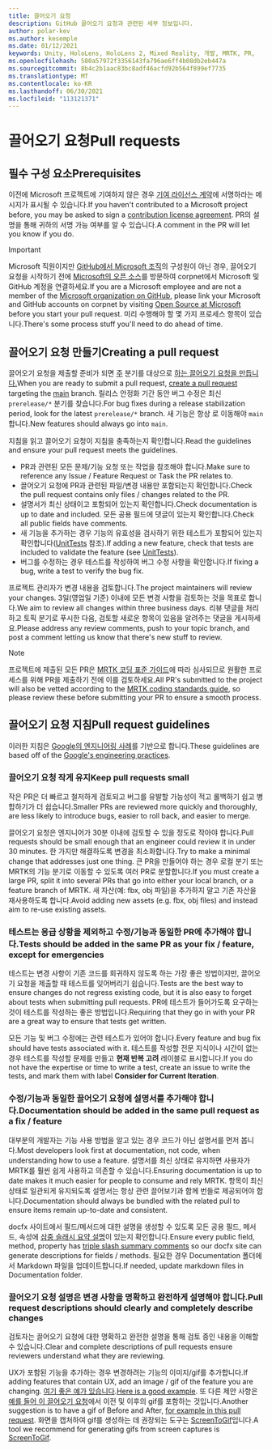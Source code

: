 ```yaml
---
title: 끌어오기 요청
description: GitHub 끌어오기 요청과 관련된 세부 정보입니다.
author: polar-kev
ms.author: kesemple
ms.date: 01/12/2021
keywords: Unity, HoloLens, HoloLens 2, Mixed Reality, 개발, MRTK, PR,
ms.openlocfilehash: 580a57972f3356143fa796ae6ff4b08db2eb447a
ms.sourcegitcommit: 8b4c2b1aac83bc8adf46acfd92b564f899ef7735
ms.translationtype: MT
ms.contentlocale: ko-KR
ms.lasthandoff: 06/30/2021
ms.locfileid: "113121371"
---
```

# <a name="pull-requests"></a><span data-ttu-id="706f9-104">끌어오기 요청</span><span class="sxs-lookup"><span data-stu-id="706f9-104">Pull requests</span></span>

## <a name="prerequisites"></a><span data-ttu-id="706f9-105">필수 구성 요소</span><span class="sxs-lookup"><span data-stu-id="706f9-105">Prerequisites</span></span>

<span data-ttu-id="706f9-106">이전에 Microsoft 프로젝트에 기여하지 않은 경우 [기여 라이선스 계약](https://cla.microsoft.com/)에 서명하라는 메시지가 표시될 수 있습니다.</span><span class="sxs-lookup"><span data-stu-id="706f9-106">If you haven't contributed to a Microsoft project before, you may be asked to sign a [contribution license agreement](https://cla.microsoft.com/).</span></span>
<span data-ttu-id="706f9-107">PR의 설명을 통해 귀하의 서명 가능 여부를 알 수 있습니다.</span><span class="sxs-lookup"><span data-stu-id="706f9-107">A comment in the PR will let you know if you do.</span></span>

> [!IMPORTANT]
> <span data-ttu-id="706f9-108">Microsoft 직원이지만 [GitHub에서 Microsoft 조직](https://github.com/Microsoft)의 구성원이 아닌 경우, 끌어오기 요청을 시작하기 전에 [Microsoft의 오픈 소스](https://opensource.microsoft.com/)를 방문하여 corpnet에서 Microsoft 및 GitHub 계정을 연결하세요.</span><span class="sxs-lookup"><span data-stu-id="706f9-108">If you are a Microsoft employee and are not a member of the [Microsoft organization on GitHub](https://github.com/Microsoft), please link your Microsoft and GitHub accounts on corpnet by visiting [Open Source at Microsoft](https://opensource.microsoft.com/) before you start your pull request.</span></span> <span data-ttu-id="706f9-109">미리 수행해야 할 몇 가지 프로세스 항목이 있습니다.</span><span class="sxs-lookup"><span data-stu-id="706f9-109">There's some process stuff you'll need to do ahead of time.</span></span>

## <a name="creating-a-pull-request"></a><span data-ttu-id="706f9-110">끌어오기 요청 만들기</span><span class="sxs-lookup"><span data-stu-id="706f9-110">Creating a pull request</span></span>

<span data-ttu-id="706f9-111">끌어오기 요청을 제출할 준비가 되면 [주](https://github.com/microsoft/mixedrealitytoolkit-unity/tree/main) 분기를 대상으로 [하는 끌어오기 요청을 만듭니다.](https://github.com/microsoft/MixedRealityToolkit-Unity/compare/main...main?expand=1)</span><span class="sxs-lookup"><span data-stu-id="706f9-111">When you are ready to submit a pull request, [create a pull request](https://github.com/microsoft/MixedRealityToolkit-Unity/compare/main...main?expand=1) targeting the [main](https://github.com/microsoft/mixedrealitytoolkit-unity/tree/main) branch.</span></span> <span data-ttu-id="706f9-112">릴리스 안정화 기간 동안 버그 수정은 최신 `prerelease/*` 분기를 찾습니다.</span><span class="sxs-lookup"><span data-stu-id="706f9-112">For bug fixes during a release stabilization period, look for the latest `prerelease/*` branch.</span></span> <span data-ttu-id="706f9-113">새 기능은 항상 로 이동해야 `main` 합니다.</span><span class="sxs-lookup"><span data-stu-id="706f9-113">New features should always go into `main`.</span></span>

<span data-ttu-id="706f9-114">지침을 읽고 끌어오기 요청이 지침을 충족하는지 확인합니다.</span><span class="sxs-lookup"><span data-stu-id="706f9-114">Read the guidelines and ensure your pull request meets the guidelines.</span></span>

* <span data-ttu-id="706f9-115">PR과 관련된 모든 문제/기능 요청 또는 작업을 참조해야 합니다.</span><span class="sxs-lookup"><span data-stu-id="706f9-115">Make sure to reference any Issue / Feature Request or Task the PR relates to.</span></span>
* <span data-ttu-id="706f9-116">끌어오기 요청에 PR과 관련된 파일/변경 내용만 포함되는지 확인합니다.</span><span class="sxs-lookup"><span data-stu-id="706f9-116">Check the pull request contains only files / changes related to the PR.</span></span>
* <span data-ttu-id="706f9-117">설명서가 최신 상태이고 포함되어 있는지 확인합니다.</span><span class="sxs-lookup"><span data-stu-id="706f9-117">Check documentation is up to date and included.</span></span> <span data-ttu-id="706f9-118">모든 공용 필드에 댓글이 있는지 확인합니다.</span><span class="sxs-lookup"><span data-stu-id="706f9-118">Check all public fields have comments.</span></span>
* <span data-ttu-id="706f9-119">새 기능을 추가하는 경우 기능의 유효성을 검사하기 위한 테스트가 포함되어 있는지 확인합니다([UnitTests](../contributing/unit-tests.md) 참조).</span><span class="sxs-lookup"><span data-stu-id="706f9-119">If adding a new feature, check that tests are included to validate the feature (see [UnitTests](../contributing/unit-tests.md)).</span></span>
* <span data-ttu-id="706f9-120">버그를 수정하는 경우 테스트를 작성하여 버그 수정 사항을 확인합니다.</span><span class="sxs-lookup"><span data-stu-id="706f9-120">If fixing a bug, write a test to verify the bug fix.</span></span>

<span data-ttu-id="706f9-121">프로젝트 관리자가 변경 내용을 검토합니다.</span><span class="sxs-lookup"><span data-stu-id="706f9-121">The project maintainers will review your changes.</span></span> <span data-ttu-id="706f9-122">3일(영업일 기준) 이내에 모든 변경 사항을 검토하는 것을 목표로 합니다.</span><span class="sxs-lookup"><span data-stu-id="706f9-122">We aim to review all changes within three business days.</span></span> <span data-ttu-id="706f9-123">리뷰 댓글을 처리하고 토픽 분기로 푸시한 다음, 검토할 새로운 항목이 있음을 알려주는 댓글을 게시하세요.</span><span class="sxs-lookup"><span data-stu-id="706f9-123">Please address any review comments, push to your topic branch, and post a comment letting us know that there's new stuff to review.</span></span>

> [!NOTE]
> <span data-ttu-id="706f9-124">프로젝트에 제출된 모든 PR은 [MRTK 코딩 표준 가이드](../contributing/coding-guidelines.md)에 따라 심사되므로 원활한 프로세스를 위해 PR을 제출하기 전에 이를 검토하세요.</span><span class="sxs-lookup"><span data-stu-id="706f9-124">All PR's submitted to the project will also be vetted according to the [MRTK coding standards guide](../contributing/coding-guidelines.md), so please review these before submitting your PR to ensure a smooth process.</span></span>

## <a name="pull-request-guidelines"></a><span data-ttu-id="706f9-125">끌어오기 요청 지침</span><span class="sxs-lookup"><span data-stu-id="706f9-125">Pull request guidelines</span></span>

<span data-ttu-id="706f9-126">이러한 지침은 [Google의 엔지니어링 사례](https://google.github.io/eng-practices/review/developer/small-cls.html)를 기반으로 합니다.</span><span class="sxs-lookup"><span data-stu-id="706f9-126">These guidelines are based off of the [Google's engineering practices](https://google.github.io/eng-practices/review/developer/small-cls.html).</span></span>

### <a name="keep-pull-requests-small"></a><span data-ttu-id="706f9-127">끌어오기 요청 작게 유지</span><span class="sxs-lookup"><span data-stu-id="706f9-127">Keep pull requests small</span></span>

<span data-ttu-id="706f9-128">작은 PR은 더 빠르고 철저하게 검토되고 버그를 유발할 가능성이 적고 롤백하기 쉽고 병합하기가 더 쉽습니다.</span><span class="sxs-lookup"><span data-stu-id="706f9-128">Smaller PRs are reviewed more quickly and thoroughly, are less likely to introduce bugs, easier to roll back, and easier to merge.</span></span>

<span data-ttu-id="706f9-129">끌어오기 요청은 엔지니어가 30분 이내에 검토할 수 있을 정도로 작아야 합니다.</span><span class="sxs-lookup"><span data-stu-id="706f9-129">Pull requests should be small enough that an engineer could review it in under 30 minutes.</span></span> <span data-ttu-id="706f9-130">한 가지만 해결하도록 변경을 최소화합니다.</span><span class="sxs-lookup"><span data-stu-id="706f9-130">Try to make a minimal change that addresses just one thing.</span></span> <span data-ttu-id="706f9-131">큰 PR을 만들어야 하는 경우 로컬 분기 또는 MRTK의 기능 분기로 이동할 수 있도록 여러 PR로 분할합니다.</span><span class="sxs-lookup"><span data-stu-id="706f9-131">If you must create a large PR, split it into several PRs that go into either your local branch, or a feature branch of MRTK.</span></span> <span data-ttu-id="706f9-132">새 자산(예: fbx, obj 파일)을 추가하지 말고 기존 자산을 재사용하도록 합니다.</span><span class="sxs-lookup"><span data-stu-id="706f9-132">Avoid adding new assets (e.g. fbx, obj files) and instead aim to re-use existing assets.</span></span>

### <a name="tests-should-be-added-in-the-same-pr-as-your-fix--feature-except-for-emergencies"></a><span data-ttu-id="706f9-133">테스트는 응급 상황을 제외하고 수정/기능과 동일한 PR에 추가해야 합니다.</span><span class="sxs-lookup"><span data-stu-id="706f9-133">Tests should be added in the same PR as your fix / feature, except for emergencies</span></span>

<span data-ttu-id="706f9-134">테스트는 변경 사항이 기존 코드를 회귀하지 않도록 하는 가장 좋은 방법이지만, 끌어오기 요청을 제출할 때 테스트를 잊어버리기 쉽습니다.</span><span class="sxs-lookup"><span data-stu-id="706f9-134">Tests are the best way to ensure changes do not regress existing code, but it is also easy to forget about tests when submitting pull requests.</span></span> <span data-ttu-id="706f9-135">PR에 테스트가 들어가도록 요구하는 것이 테스트를 작성하는 좋은 방법입니다.</span><span class="sxs-lookup"><span data-stu-id="706f9-135">Requiring that they go in with your PR are a great way to ensure that tests get written.</span></span>

<span data-ttu-id="706f9-136">모든 기능 및 버그 수정에는 관련 테스트가 있어야 합니다.</span><span class="sxs-lookup"><span data-stu-id="706f9-136">Every feature and bug fix should have tests associated with it.</span></span> <span data-ttu-id="706f9-137">테스트를 작성할 전문 지식이나 시간이 없는 경우 테스트를 작성할 문제를 만들고 **현재 반복 고려** 레이블로 표시합니다.</span><span class="sxs-lookup"><span data-stu-id="706f9-137">If you do not have the expertise or time to write a test, create an issue to write the tests, and mark them with label **Consider for Current Iteration**.</span></span>

### <a name="documentation-should-be-added-in-the-same-pull-request-as-a-fix--feature"></a><span data-ttu-id="706f9-138">수정/기능과 동일한 끌어오기 요청에 설명서를 추가해야 합니다.</span><span class="sxs-lookup"><span data-stu-id="706f9-138">Documentation should be added in the same pull request as a fix / feature</span></span>

<span data-ttu-id="706f9-139">대부분의 개발자는 기능 사용 방법을 알고 있는 경우 코드가 아닌 설명서를 먼저 봅니다.</span><span class="sxs-lookup"><span data-stu-id="706f9-139">Most developers look first at documentation, not code, when understanding how to use a feature.</span></span> <span data-ttu-id="706f9-140">설명서를 최신 상태로 유지하면 사용자가 MRTK를 훨씬 쉽게 사용하고 의존할 수 있습니다.</span><span class="sxs-lookup"><span data-stu-id="706f9-140">Ensuring documentation is up to date makes it much easier for people to consume and rely MRTK.</span></span>  <span data-ttu-id="706f9-141">항목이 최신 상태로 일관되게 유지되도록 설명서는 항상 관련 끌어보기과 함께 번들로 제공되어야 합니다.</span><span class="sxs-lookup"><span data-stu-id="706f9-141">Documentation should always be bundled with the related pull to ensure items remain up-to-date and consistent.</span></span>

<span data-ttu-id="706f9-142">docfx 사이트에서 필드/메서드에 대한 설명을 생성할 수 있도록 모든 공용 필드, 메서드, 속성에 [삼중 슬래시 요약 설명](https://dotnet.github.io/docfx/spec/triple_slash_comments_spec.html)이 있는지 확인합니다.</span><span class="sxs-lookup"><span data-stu-id="706f9-142">Ensure every public field, method, property has [triple slash summary comments](https://dotnet.github.io/docfx/spec/triple_slash_comments_spec.html) so our docfx site can generate descriptions for fields / methods.</span></span> <span data-ttu-id="706f9-143">필요한 경우 Documentation 폴더에서 Markdown 파일을 업데이트합니다.</span><span class="sxs-lookup"><span data-stu-id="706f9-143">If needed, update markdown files in Documentation folder.</span></span>

### <a name="pull-request-descriptions-should-clearly-and-completely-describe-changes"></a><span data-ttu-id="706f9-144">끌어오기 요청 설명은 변경 사항을 명확하고 완전하게 설명해야 합니다.</span><span class="sxs-lookup"><span data-stu-id="706f9-144">Pull request descriptions should clearly and completely describe changes</span></span>

<span data-ttu-id="706f9-145">검토자는 끌어오기 요청에 대한 명확하고 완전한 설명을 통해 검토 중인 내용을 이해할 수 있습니다.</span><span class="sxs-lookup"><span data-stu-id="706f9-145">Clear and complete descriptions of pull requests ensure reviewers understand what they are reviewing.</span></span>

<span data-ttu-id="706f9-146">UX가 포함된 기능을 추가하는 경우 변경하려는 기능의 이미지/gif를 추가합니다.</span><span class="sxs-lookup"><span data-stu-id="706f9-146">If adding features that contain UX, add an image / gif of the feature you are changing.</span></span> <span data-ttu-id="706f9-147">[여기 좋은 예가 있습니다](https://github.com/microsoft/MixedRealityToolkit-Unity/pull/4532).</span><span class="sxs-lookup"><span data-stu-id="706f9-147">[Here is a good example](https://github.com/microsoft/MixedRealityToolkit-Unity/pull/4532).</span></span> <span data-ttu-id="706f9-148">또 다른 제안 사항은 [예를 들어 이 끌어오기 요청](https://github.com/microsoft/MixedRealityToolkit-Unity/pull/5896)에서 이전 및 이후의 gif를 포함하는 것입니다.</span><span class="sxs-lookup"><span data-stu-id="706f9-148">Another suggestion is to have a gif of Before and After, [for example in this pull request](https://github.com/microsoft/MixedRealityToolkit-Unity/pull/5896).</span></span> <span data-ttu-id="706f9-149">화면을 캡처하여 gif를 생성하는 데 권장되는 도구는 [ScreenToGif](https://www.screentogif.com/)입니다.</span><span class="sxs-lookup"><span data-stu-id="706f9-149">A tool we recommend for generating gifs from screen captures is [ScreenToGif](https://www.screentogif.com/).</span></span>
